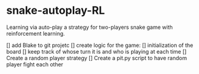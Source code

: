 # snake-autoplay-RL
Learning via auto-play a strategy for two-players snake game with reinforcement learning. 


[] add Blake to git projetc
[] create logic for the game:
  [] initialization of the board
  [] keep track of whose turn it is and who is playing at each time
[] Create a random player strategy
[] Create a pit.py script to have random player fight each other
